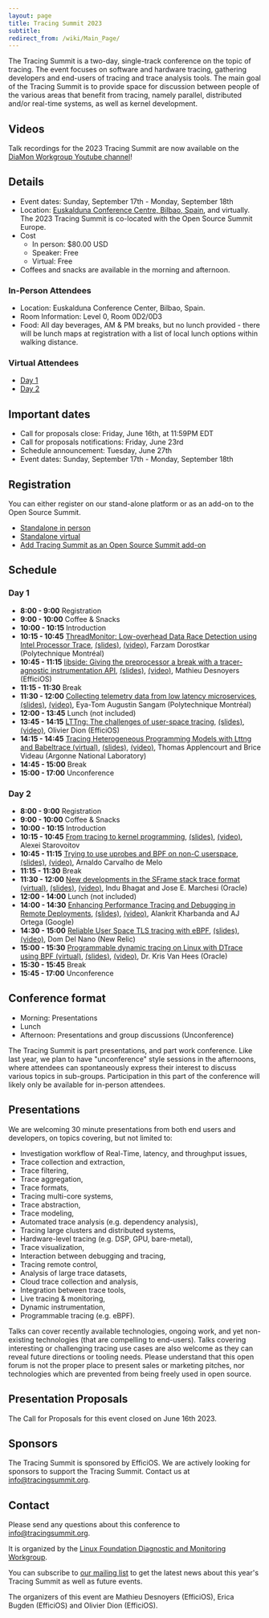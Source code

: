 ```yaml
---
layout: page
title: Tracing Summit 2023
subtitle:
redirect_from: /wiki/Main_Page/
---
```


The Tracing Summit is a two-day, single-track conference on the topic of
tracing. The event focuses on software and hardware tracing, gathering
developers and end-users of tracing and trace analysis tools. The main goal of
the Tracing Summit is to provide space for discussion between people of the
various areas that benefit from tracing, namely parallel, distributed and/or
real-time systems, as well as kernel development.

## Videos

Talk recordings for the 2023 Tracing Summit are now available on the [DiaMon Workgroup Youtube channel](https://www.youtube.com/playlist?list=PLuo4E47p5_7Z_hu6HhfjxfhlscdMZZ7Un)!

## Details

* Event dates: Sunday, September 17th - Monday, September 18th
* Location: [Euskalduna Conference Centre, Bilbao, Spain](https://maps.app.goo.gl/PyRRfbW1H9fgJZew5), and virtually. The 2023 Tracing Summit is co-located
  with the Open Source Summit Europe.
* Cost
	* In person: $80.00 USD
    * Speaker: Free
    * Virtual: Free
* Coffees and snacks are available in the morning and afternoon.

### In-Person Attendees

* Location: Euskalduna Conference Center, Bilbao, Spain.
* Room Information: Level 0, Room 0D2/0D3
* Food: All day beverages, AM & PM breaks, but no lunch provided - there will be
  lunch maps at registration with a list of local lunch options within walking
  distance.

### Virtual Attendees

* [Day 1](https://zoom.us/j/98784695878)
* [Day 2](https://zoom.us/j/97545788314)

## Important dates

* Call for proposals close: Friday, June 16th, at 11:59PM EDT
* Call for proposals notifications: Friday, June 23rd
* Schedule announcement: Tuesday, June 27th
* Event dates: Sunday, September 17th - Monday, September 18th

## Registration

You can either register on our stand-alone platform or as an add-on to the Open Source Summit.

* [Standalone in person](https://cvent.me/Gn0nkR)
* [Standalone virtual](https://cvent.me/xywylX)
* [Add Tracing Summit as an Open Source Summit add-on](https://events.linuxfoundation.org/open-source-summit-europe/features/co-located-events/)

## Schedule

### Day 1

* **8:00 - 9:00**   Registration
* **9:00 - 10:00**  Coffee & Snacks
* **10:00 - 10:15** Introduction
* **10:15 - 10:45** [ThreadMonitor: Low-overhead Data Race Detection using Intel Processor Trace](/ts/2023/tmon), [(slides)](/ts/2023/files/Farzam_Dorostkar-Tracing_Summit.pdf), [(video)](https://youtu.be/FlGsWeIy37E), Farzam Dorostkar (Polytechnique Montréal)
* **10:45 - 11:15** [libside: Giving the preprocessor a break with a tracer-agnostic instrumentation API](/ts/2023/libside), [(slides)](/ts/2023/files/Tracing-Summit-2023-libside.pdf), [(video)](https://youtu.be/R0abUvBr-lg), Mathieu Desnoyers (EfficiOS)
* **11:15 - 11:30** Break
* **11:30 - 12:00** [Collecting telemetry data from low latency microservices](/ts/2023/telemetry), [(slides)](/ts/2023/files/Collecting_telemetry_data_from_low_latency_microservices.pdf), [(video)](https://youtu.be/YXcz_SMMZRs), Eya-Tom Augustin Sangam (Polytechnique Montréal)
* **12:00 - 13:45** Lunch (not included)
* **13:45 - 14:15** [LTTng: The challenges of user-space tracing](/ts/2023/lttng), [(slides)](/ts/2023/files/tracing-summit-2023-lttng-userspace.pdf), [(video)](https://youtu.be/Ct4QFhN5A28), Olivier Dion (EfficiOS)
* **14:15 - 14:45** [Tracing Heterogeneous Programming Models with Lttng and Babeltrace (virtual)](/ts/2023/heterogeneous),  [(slides)](/ts/2023/files/Heterogeneous_Appencourt_Videau.pdf), [(video)](), Thomas Applencourt and Brice Videau (Argonne National Laboratory)
* **14:45 - 15:00** Break
* **15:00 - 17:00** Unconference

### Day 2

* **8:00 - 9:00**   Registration
* **9:00 - 10:00**  Coffee & Snacks
* **10:00 - 10:15** Introduction
* **10:15 - 10:45** [From tracing to kernel programming](/ts/2023/ebpf), [(slides)](/ts/2023/files/tracing-summit-from-tracing-to-kernel-programming.pdf), [(video)](https://youtu.be/I33w86X_5r8), Alexei Starovoitov
* **10:45 - 11:15** [Trying to use uprobes and BPF on non-C userspace](/ts/2023/bpf-non-c), [(slides)](/ts/2023/files/Trying_to_use_uprobes_and_BPF_on_non-C_userspace.pdf), [(video)](https://youtu.be/RDFRy1vWyHg), Arnaldo Carvalho de Melo
* **11:15 - 11:30** Break
* **11:30 - 12:00** [New developments in the SFrame stack trace format (virtual)](/ts/2023/sframe), [(slides)](/ts/2023/files/SFrame_TracingSummit2023.pdf), [(video)](https://youtu.be/CefQulZ-h1k), Indu Bhagat and Jose E. Marchesi (Oracle)
* **12:00 - 14:00** Lunch (not included)
* **14:00 - 14:30** [Enhancing Performance Tracing and Debugging in Remote Deployments](/ts/2023/remote), [(slides)](/ts/2023/files/Performance-Tracing-and-Debugging-in-Remote-Deployments.pdf), [(video)](https://youtu.be/nxwLi_xuHeE), Alankrit Kharbanda and AJ Ortega (Google)
* **14:30 - 15:00** [Reliable User Space TLS tracing with eBPF](/ts/2023/tls), [(slides)](/ts/2023/files/Tracing_Summit_2023-Dom_Del_Nano.pdf), [(video)](https://youtu.be/3aiyiXDbACk), Dom Del Nano (New Relic)
* **15:00 - 15:30** [Programmable dynamic tracing on Linux with DTrace using BPF (virtual)](/ts/2023/dtrace), [(slides)](/ts/2023/files/TracingSummit-2023-DTrace.pdf), [(video)](https://youtu.be/w3Sah0GqFmE), Dr. Kris Van Hees (Oracle)
* **15:30 - 15:45** Break
* **15:45 - 17:00** Unconference

## Conference format

* Morning: Presentations
* Lunch
* Afternoon: Presentations and group discussions (Unconference)

The Tracing Summit is part presentations, and part work conference. Like last
year, we plan to have "unconference" style sessions in the afternoons, where
attendees can spontaneously express their interest to discuss various topics in
sub-groups. Participation in this part of the conference will likely only be
available for in-person attendees.

## Presentations

We are welcoming 30 minute presentations from both end users and developers, on
topics covering, but not limited to:

* Investigation workflow of Real-Time, latency, and throughput issues,
* Trace collection and extraction,
* Trace filtering,
* Trace aggregation,
* Trace formats,
* Tracing multi-core systems,
* Trace abstraction,
* Trace modeling,
* Automated trace analysis (e.g. dependency analysis),
* Tracing large clusters and distributed systems,
* Hardware-level tracing (e.g. DSP, GPU, bare-metal),
* Trace visualization,
* Interaction between debugging and tracing,
* Tracing remote control,
* Analysis of large trace datasets,
* Cloud trace collection and analysis,
* Integration between trace tools,
* Live tracing & monitoring,
* Dynamic instrumentation,
* Programmable tracing (e.g. eBPF).

Talks can cover recently available technologies, ongoing work, and yet
non-existing technologies (that are compelling to end-users). Talks covering
interesting or challenging tracing use cases are also welcome as they can reveal
future directions or tooling needs. Please understand that this open forum is
not the proper place to present sales or marketing pitches, nor technologies
which are prevented from being freely used in open source.

## Presentation Proposals

The Call for Proposals for this event closed on June 16th 2023.

## Sponsors

The Tracing Summit is sponsored by EfficiOS. We are actively looking for
sponsors to support the Tracing Summit. Contact us at [info@tracingsummit.org](mailto:info@tracingsummit.org).

## Contact
Please send any questions about this conference to [info@tracingsummit.org](mailto:info@tracingsummit.org).

It is organized by the [Linux Foundation Diagnostic and Monitoring Workgroup](https://diamon.org).

You can subscribe to [our mailing list](https://eepurl.com/goakfv) to get the latest news about this year's Tracing Summit as well as future events.

The organizers of this event are Mathieu Desnoyers (EfficiOS), Erica Bugden
(EfficiOS) and Olivier Dion (EfficiOS).
